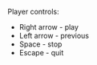 Player controls:<br>
<ul>
<li>Right arrow - play</li>
<li>Left arrow - previous</li>
<li>Space - stop</li>
<li>Escape - quit</li>
</ul>